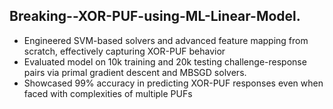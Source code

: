 ## Breaking--XOR-PUF-using-ML-Linear-Model.
 - Engineered SVM-based solvers and advanced feature mapping from scratch, effectively capturing XOR-PUF behavior
 - Evaluated model on 10k training and 20k testing challenge-response pairs via primal gradient descent and MBSGD solvers.
 - Showcased 99\% accuracy in predicting XOR-PUF responses even when faced with complexities of multiple PUFs
